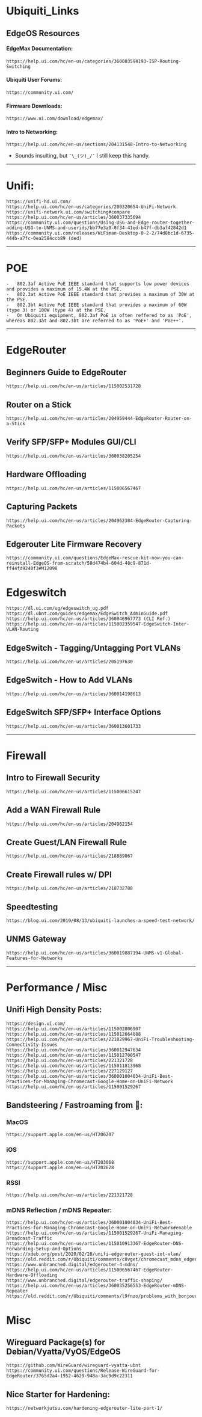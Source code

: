 # Ubiquiti_Links

## EdgeOS Resources

#### EdgeMax Documentation:
    https://help.ui.com/hc/en-us/categories/360003594193-ISP-Routing-Switching

#### Ubiquiti User Forums:
    https://community.ui.com/

#### Firmware Downloads:
    https://www.ui.com/download/edgemax/

#### Intro to Networking:
    https://help.ui.com/hc/en-us/sections/204131548-Intro-to-Networking

-   Sounds insulting, but `¯\_(ツ)_/¯` I still keep this handy.

* * *

# Unifi:

    https://unifi-hd.ui.com/
    https://help.ui.com/hc/en-us/categories/200320654-UniFi-Network
    https://unifi-network.ui.com/switching#compare
    https://help.ui.com/hc/en-us/articles/360037335694
    https://community.ui.com/questions/Using-USG-and-Edge-router-together-adding-USG-to-UNMS-and-userids/bb77e3a0-8f34-41ed-b47f-db3af42842d1
    https://community.ui.com/releases/WiFiman-Desktop-0-2-2/74d8bc1d-6735-444b-a7fc-0ea2584ccb89 (ded)

* * *

# POE

    -   802.3af Active PoE IEEE standard that supports low power devices and provides a maximum of 15.4W at the PSE.
    -   802.3at Active PoE IEEE standard that provides a maximum of 30W at the PSE.
    -   802.3bt Active PoE IEEE standard that provides a maximum of 60W (type 3) or 100W (type 4) at the PSE.
    -   On Ubiquiti equipment, 802.3af PoE is often reffered to as 'PoE', whereas 802.3at and 802.3bt are referred to as 'PoE+' and 'PoE++'.

* * *

# EdgeRouter

## Beginners Guide to EdgeRouter
    https://help.ui.com/hc/en-us/articles/115002531728

## Router on a Stick
    https://help.ui.com/hc/en-us/articles/204959444-EdgeRouter-Router-on-a-Stick

## Verify SFP/SFP+ Modules GUI/CLI
    https://help.ui.com/hc/en-us/articles/360038205254

## Hardware Offloading
    https://help.ui.com/hc/en-us/articles/115006567467

## Capturing Packets
    https://help.ui.com/hc/en-us/articles/204962304-EdgeRouter-Capturing-Packets

## Edgerouter Lite Firmware Recovery
    https://community.ui.com/questions/EdgeMax-rescue-kit-now-you-can-reinstall-EdgeOS-from-scratch/58d474b4-604d-48c9-871d-ff44fd9240f3#M12098

# Edgeswitch
    https://dl.ui.com/ug/edgeswitch_ug.pdf
    https://dl.ubnt.com/guides/edgemax/EdgeSwitch_AdminGuide.pdf
    https://help.ui.com/hc/en-us/articles/360046967773 (CLI Ref.)
    https://help.ui.com/hc/en-us/articles/115002359547-EdgeSwitch-Inter-VLAN-Routing

## EdgeSwitch - Tagging/Untagging Port VLANs
    https://help.ui.com/hc/en-us/articles/205197630

## EdgeSwitch - How to Add VLANs
    https://help.ui.com/hc/en-us/articles/360014198613

## EdgeSwitch SFP/SFP+ Interface Options
    https://help.ui.com/hc/en-us/articles/360013601733

* * *

# Firewall

## Intro to Firewall Security
    https://help.ui.com/hc/en-us/articles/115006615247

## Add a WAN Firewall Rule
    https://help.ui.com/hc/en-us/articles/204962154

## Create Guest/LAN Firewall Rule
    https://help.ui.com/hc/en-us/articles/218889067

## Create Firewall rules w/ DPI
    https://help.ui.com/hc/en-us/articles/218732788

## Speedtesting
    https://blog.ui.com/2019/08/13/ubiquiti-launches-a-speed-test-network/

## UNMS Gateway
    https://help.ui.com/hc/en-us/articles/360019887194-UNMS-v1-Global-Features-for-Networks

* * *

# Performance / Misc

## Unifi High Density Posts:

    https://design.ui.com/
    https://help.ui.com/hc/en-us/articles/115002806907
    https://help.ui.com/hc/en-us/articles/115012664088
    https://help.ui.com/hc/en-us/articles/221029967-UniFi-Troubleshooting-Connectivity-Issues
    https://help.ui.com/hc/en-us/articles/360012947634
    https://help.ui.com/hc/en-us/articles/115012700547
    https://help.ui.com/hc/en-us/articles/221321728
    https://help.ui.com/hc/en-us/articles/115011813968
    https://help.ui.com/hc/en-us/articles/227129127
    https://help.ui.com/hc/en-us/articles/360001004034-UniFi-Best-Practices-for-Managing-Chromecast-Google-Home-on-UniFi-Network
    https://help.ui.com/hc/en-us/articles/115001529267

## Bandsteering / Fastroaming from 🍎️:

### MacOS

    https://support.apple.com/en-us/HT206207

### iOS

    https://support.apple.com/en-us/HT203068
    https://support.apple.com/en-us/HT202628

### RSSI

    https://help.ui.com/hc/en-us/articles/221321728

### mDNS Reflection / mDNS Repeater:

    https://help.ui.com/hc/en-us/articles/360001004034-UniFi-Best-Practices-for-Managing-Chromecast-Google-Home-on-UniFi-Network#enable
    https://help.ui.com/hc/en-us/articles/115001529267-UniFi-Managing-Broadcast-Traffic
    https://help.ui.com/hc/en-us/articles/115010913367-EdgeRouter-DNS-Forwarding-Setup-and-Options
    https://xdeb.org/post/2020/02/28/unifi-edgerouter-guest-iot-vlan/
    https://old.reddit.com/r/Ubiquiti/comments/c8vget/chromecast_mdns_edgerouter/
    https://www.unbranched.digital/edgerouter-4-mdns/
    https://help.ui.com/hc/en-us/articles/115006567467-EdgeRouter-Hardware-Offloading
    https://www.unbranched.digital/edgerouter-traffic-shaping/
    https://help.ui.com/hc/en-us/articles/360035256553-EdgeRouter-mDNS-Repeater
    https://old.reddit.com/r/Ubiquiti/comments/l9fnzo/problems_with_bonjour_mdns_etc/

# Misc

## Wireguard Package(s) for Debian/Vyatta/VyOS/EdgeOS

    https://github.com/WireGuard/wireguard-vyatta-ubnt
    https://community.ui.com/questions/Release-WireGuard-for-EdgeRouter/3765d2a4-1952-4629-948a-3ac9d9c22311

## Nice Starter for Hardening:

    https://networkjutsu.com/hardening-edgerouter-lite-part-1/
